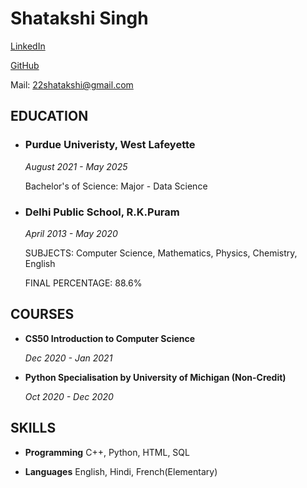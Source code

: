 # Shatakshi Singh

[LinkedIn](https://www.linkedin.com/in/22shatakshi)

[GitHub](https://github.com/22shatakshi)

Mail: 22shatakshi@gmail.com   

## EDUCATION

- ### Purdue Univeristy, West Lafeyette
   _August 2021 - May 2025_
   
   Bachelor's of Science: Major - Data Science
   
- ### Delhi Public School, R.K.Puram 
   _April 2013 - May 2020_

   SUBJECTS: Computer Science, Mathematics, Physics, Chemistry, English

   FINAL PERCENTAGE: 88.6%

## COURSES

- **CS50 Introduction to Computer Science**

   _Dec 2020 - Jan 2021_

- **Python Specialisation by University of Michigan (Non-Credit)**

   _Oct 2020 - Dec 2020_

## SKILLS

- **Programming**
C++, Python, HTML, SQL

- **Languages**
English, Hindi, French(Elementary)

